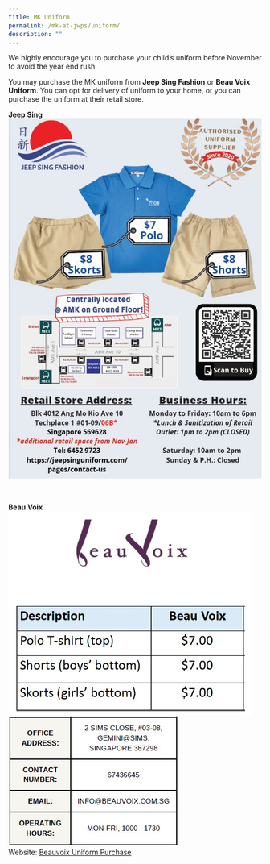 ```yaml
---
title: MK Uniform
permalink: /mk-at-jwps/uniform/
description: ""
---
```

We highly encourage you to purchase your child’s uniform before November to avoid the year end rush.

You may purchase the MK uniform from&nbsp;**Jeep Sing Fashion**&nbsp;or&nbsp;**Beau Voix Uniform**. You can opt for delivery&nbsp;of uniform&nbsp;to your home, or you can purchase the uniform at their retail store.

**Jeep Sing**
![](/images/MK/Uniform/jeep%20sing.jpg)


<br>

**Beau Voix**
![](/images/MK/Uniform/beauvoix%20prices.jpg)
<br>
![](/images/MK/Uniform/beauvoix%20office.jpg)
<br>
Website: [Beauvoix Uniform Purchase](https://www.beauvoix.com.sg/products/moe-kindergarten)
